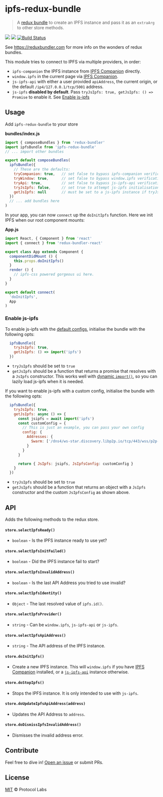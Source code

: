 # ipfs-redux-bundle

> A [redux bundle](https://reduxbundler.com/) to create an IPFS instance and pass it as an `extraArg` to other store methods.

[![](https://img.shields.io/badge/project-IPFS-blue.svg)](http://ipfs.io/) [![](https://img.shields.io/badge/freenode-%23ipfs-blue.svg)](http://webchat.freenode.net/?channels=%23ipfs) [![Build Status](https://travis-ci.org/ipfs-shipyard/ipfs-redux-bundle.svg?branch=master)](https://travis-ci.org/ipfs-shipyard/ipfs-redux-bundle)

See https://reduxbundler.com for more info on the wonders of redux bundles.

This module tries to connect to IPFS via multiple providers, in order:

- `ipfs-companion` the IPFS instance from [IPFS Companion](https://github.com/ipfs-shipyard/ipfs-companion) directly.
- `window.ipfs` in the current page via [IPFS Companion](https://github.com/ipfs-shipyard/ipfs-companion).
- `js-ipfs-api` with either a user provided `apiAddress`, the current origin, or the default `/ip4/127.0.0.1/tcp/5001` address.
- `js-ipfs` **disabled by default**. Pass `tryJsIpfs: true, getJsIpfs: () => Promise` to enable it. See [Enable js-ipfs](#enable-js-ipfs)

## Usage

Add `ipfs-redux-bundle` to your store

**bundles/index.js**

```js
import { composeBundles } from 'redux-bundler'
import ipfsBundle from 'ipfs-redux-bundle'
// ... import other bundles

export default composeBundles(
  ipfsBundle({
    // These are the defaults:
    tryCompanion: true,   // set false to bypass ipfs-companion verification
    tryWindow: true,      // set false to bypass window.ipfs verification
    tryApi: true,         // set false to bypass js-ipfs-api verification. Uses data from ipfsApi variable in localStorage
    tryJsIpfs: false,     // set true to attempt js-ipfs initialisation.
    getJsIpfs: null       // must be set to a js-ipfs instance if tryJsIpfs is true.
  })
  // ... add bundles here
)
```

In your app, you can now `connect` up the `doInitIpfs` function. Here we init IPFS when our root component mounts:

**App.js**

```js
import React, { Component } from 'react'
import { connect } from 'redux-bundler-react'

export class App extends Component {
  componentDidMount () {
    this.props.doInitIpfs()
  }
  render () {
    // ipfs-css powered gorgeous ui here.
  }
}

export default connect(
  'doInitIpfs',
  App
)
```

### Enable js-ipfs

To enable js-ipfs with the [default configs](https://github.com/ipfs/js-ipfs#ipfs-constructor), initialise the bundle with the following opts:

```js
  ipfsBundle({
    tryJsIpfs: true,
    getJsIpfs: () => import('ipfs')
  })
```

- `tryJsIpfs` should be set to `true`
- `getJsIpfs` should be a function that returns a promise that resolves with a `JsIpfs` constructor. This works well with [dynamic `import()`](https://developers.google.com/web/updates/2017/11/dynamic-import), so you can lazily load js-ipfs when it is needed.

If you want to enable js-ipfs with a custom config, initialise the bundle with the following opts:

```js
  ipfsBundle({
    tryJsIpfs: true,
    getJsIpfs: async () => {
      const jsipfs = await import('ipfs')
      const customConfig = {
        // This is just an example, you can pass your own config
        config: {
          Addresses: {
            Swarm: ['/dns4/ws-star.discovery.libp2p.io/tcp/443/wss/p2p-websocket-star']
          }
        }
      }

      return { JsIpfs: jsipfs, JsIpfsConfig: customConfig }
    }
  })
```

- `tryJsIpfs` should be set to `true`
- `getJsIpfs` should be a function that returns an object with a `JsIpfs` constructor and the custom `JsIpfsConfig` as shown above.

## API

Adds the following methods to the redux store.

#### `store.selectIpfsReady()`

- `boolean` - Is the IPFS instance ready to use yet?

#### `store.selectIpfsInitFailed()`

- `boolean` - Did the IPFS instance fail to start?

#### `store.selectIpfsInvalidAddress()`

- `boolean` - Is the last API Address you tried to use invalid?

#### `store.selectIpfsIdentity()`

- `Object` - The last resolved value of `ipfs.id()`.

#### `store.selectIpfsProvider()`

- `string` - Can be `window.ipfs`, `js-ipfs-api` or `js-ipfs`.

#### `store.selectIpfsApiAddress()`

- `string` - The API address of the IPFS instance.

#### `store.doInitIpfs()`

- Create a new IPFS instance. This will `window.ipfs` if you have [IPFS Companion](https://github.com/ipfs-shipyard/ipfs-companion) installed, or a [`js-ipfs-api`](https://github.com/ipfs/js-ipfs-api) instance otherwise.

#### `store.doStopIpfs()`

- Stops the IPFS instance. It is only intended to use with `js-ipfs`.

#### `store.doUpdateIpfsApiAddress(address)`

- Updates the API Address to `address`.

#### `store.doDismissIpfsInvalidAddress()`

- Dismisses the invalid address error.

## Contribute

Feel free to dive in! [Open an issue](https://github.com/ipfs-shipyard/ipfs-redux-bundle/issues/new) or submit PRs.

## License

[MIT](LICENSE) © Protocol Labs
